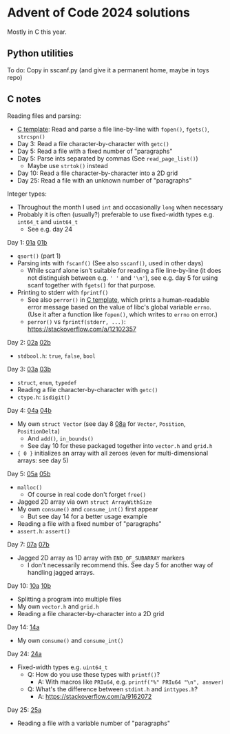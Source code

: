 # Advent of Code 2024 solutions

Mostly in C this year.


## Python utilities

To do: Copy in sscanf.py (and give it a permanent home, maybe in toys repo)


## C notes

Reading files and parsing:
- [C template]: Read and parse a file line-by-line with `fopen()`, `fgets()`, `strcspn()`
- Day 3: Read a file character-by-character with `getc()`
- Day 5: Read a file with a fixed number of "paragraphs"
- Day 5: Parse ints separated by commas (See `read_page_list()`)
  - Maybe use `strtok()` instead
- Day 10: Read a file character-by-character into a 2D grid
- Day 25: Read a file with an unknown number of "paragraphs"

Integer types:
- Throughout the month I used `int` and occasionally `long` when necessary
- Probably it is often (usually?) preferable to use fixed-width types e.g. `int64_t` and `uint64_t`
  - See e.g. day 24

Day 1: [01a] [01b]
- `qsort()` (part 1)
- Parsing ints with `fscanf()` (See also `sscanf()`, used in other days)
  - While scanf alone isn't suitable for reading a file line-by-line (it does not distinguish
    between e.g. `' '` and `'\n'`), see e.g. day 5 for using scanf together with `fgets()` for that
    purpose.
- Printing to stderr with `fprintf()`
  - See also `perror()` in [C template], which prints a human-readable error message based on the value of libc's global variable `errno`. (Use it after a function like `fopen()`, which writes to `errno` on error.)
  - `perror()` vs `fprintf(stderr, ...)`: https://stackoverflow.com/a/12102357

Day 2: [02a] [02b]
- `stdbool.h`: `true`, `false`, `bool`

Day 3: [03a] [03b]
- `struct`, `enum`, `typedef`
- Reading a file character-by-character with `getc()`
- `ctype.h`: `isdigit()`

Day 4: [04a] [04b]
- My own `struct Vector` (see day 8 [08a] for `Vector`, `Position`, `PositionDelta`)
  - And `add()`, `in_bounds()`
  - See day 10 for these packaged together into `vector.h` and `grid.h`
- `{ 0 }` initializes an array with all zeroes (even for multi-dimensional arrays: see day 5)

Day 5: [05a] [05b]
- `malloc()`
  - Of course in real code don't forget `free()`
- Jagged 2D array via own `struct ArrayWithSize`
- My own `consume()` and `consume_int()` first appear
  - But see day 14 for a better usage example
- Reading a file with a fixed number of "paragraphs"
- `assert.h`: `assert()`

Day 7: [07a] [07b]
- Jagged 2D array as 1D array with `END_OF_SUBARRAY` markers
  - I don't necessarily recommend this. See day 5 for another way of handling jagged arrays.

Day 10: [10a] [10b]
- Splitting a program into multiple files
- My own `vector.h` and `grid.h`
- Reading a file character-by-character into a 2D grid

Day 14: [14a]
- My own `consume()` and `consume_int()`

Day 24: [24a]
- Fixed-width types e.g. `uint64_t`
  - Q: How do you use these types with `printf()`?
    - A: With macros like `PRIu64`, e.g. `printf("%" PRIu64 "\n", answer)`
  - Q: What's the difference between `stdint.h` and `inttypes.h`?
    - A: https://stackoverflow.com/a/9162072

Day 25: [25a]
- Reading a file with a variable number of "paragraphs"


[c template]: ./c_template/s.c

[01a]: ./01/a.c
[01b]: ./01/b.c

[02a]: ./02/a.c
[02b]: ./02/b.c

[03a]: ./03/a.c
[03b]: ./03/b.c

[04a]: ./04/a.c
[04b]: ./04/b.c

[05a]: ./05/a.c
[05b]: ./05/b.c

[07a]: ./07/a.c
[07b]: ./07/b.c

[08a]: ./08/a.c

[10a]: ./10/a
[10b]: ./10/b

[14a]: ./14/a.c

[24a]: ./24/a.c

[25a]: ./25/a.c
